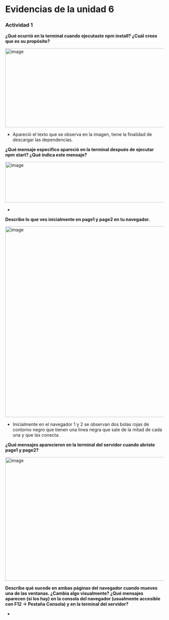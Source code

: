 
# Evidencias de la unidad 6

### Actividad 1

**¿Qué ocurrió en la terminal cuando ejecutaste npm install? ¿Cuál crees que es su propósito?**  

<img width="689" height="251" alt="image" src="https://github.com/user-attachments/assets/adab24b6-d81b-4f81-a32d-23e91629376d" />

- Apareció el texto que se observa en la imagen, tiene la finalidad de descargar las dependencias.

**¿Qué mensaje específico apareció en la terminal después de ejecutar npm start? ¿Qué indica este mensaje?**  

<img width="684" height="129" alt="image" src="https://github.com/user-attachments/assets/7e80f4e4-bf48-47c8-a938-4c29a5dceccd" />

- 

**Describe lo que ves inicialmente en page1 y page2 en tu navegador.**  

<img width="1900" height="606" alt="image" src="https://github.com/user-attachments/assets/3cb542aa-34f6-42ee-a217-6b4195ca9f82" />

- Inicialmente en el navegador 1 y 2 se observan dos bolas rojas de contorno negro que tienen una linea negra que sale de la mitad de cada una y que las conecta.

**¿Qué mensajes aparecieron en la terminal del servidor cuando abriste page1 y page2?**  

<img width="721" height="393" alt="image" src="https://github.com/user-attachments/assets/11ed4100-e80f-4271-9f71-1be35976d09a" />

**Describe qué sucede en ambas páginas del navegador cuando mueves una de las ventanas. ¿Cambia algo visualmente? ¿Qué mensajes aparecen (si los hay) en la consola del navegador (usualmente accesible con F12 -> Pestaña Consola) y en la terminal del servidor?**  

- 
